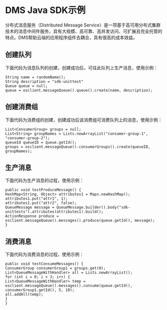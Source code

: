 # DMS Java SDK示例<a name="ZH-CN_TOPIC_0079298822"></a>

分布式消息服务（Distributed Message Service）是一项基于高可用分布式集群技术的消息中间件服务，具有大规模、高可靠、高并发访问、可扩展且完全托管的特点。DMS帮助云端的应用程序组件去耦合，具有很高的成本效益。

## 创建队列<a name="section2519576511428"></a>

下面代码为消息队列的创建，创建成功后，可往此队列上生产消息，使用示例：

```
String name = randomName();
String description = "sdk-unittest"
Queue queue = null;
queue = osclient.messageQueue().queue().create(name, description);
```

## 创建消费组<a name="section5273677014726"></a>

下面代码为消费组的创建，创建成功后该消费组可消费队列上的消息，使用示例：

```
List<ConsumerGroup> groups = null;
List<String> groupNames = Lists.newArrayList("consumer-group-1", "consumer-group-2");
queueId queueID = queue.getId();
groups = osclient.messageQueue().consumerGroups().create(queueID, groupNames);
```

## 生产消息<a name="section664951271485"></a>

下面代码为生产消息的过程，使用示例：

```
public void testProduceMessage() {
HashMap<String, Object> attributes1 = Maps.newHashMap();
attributes1.put("attr1", 1);
attributes1.put("attr2", false);
QueueMessage message = QueueMessage.builder().body("sdk-unittests").attributes(attributes1).build();
ActionResponse produce = osclient.messageQueue().messages().produce(queue.getId(), message);
}
```

## 消费消息<a name="section2625843514831"></a>

下面代码为消费消息的过程，使用示例：

```
public void testConsumeMessages() {
ConsumerGroup consumerGroup1 = groups.get(0);
List<QueueMessageWithHandler> all = Lists.newArrayList();
for (int i = 0; i < 3; i++) {
List<QueueMessageWithHandler> temp = osclient.messageQueue().messages().consume(queue.getId(), consumerGroup1.getId(), 5, 10);
all.addAll(temp);
}
}
```

